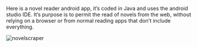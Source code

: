 Here is a novel reader android app, it’s coded in Java and uses the android studio IDE. It’s purpose is to permit the read of novels from the web, without relying on a browser or from normal reading apps that don’t include everything.

![novelscraper](https://github.com/Aatrick/Novel-Scraper/assets/113598245/d9e93362-f422-4fb3-9d60-0090048a6036)
